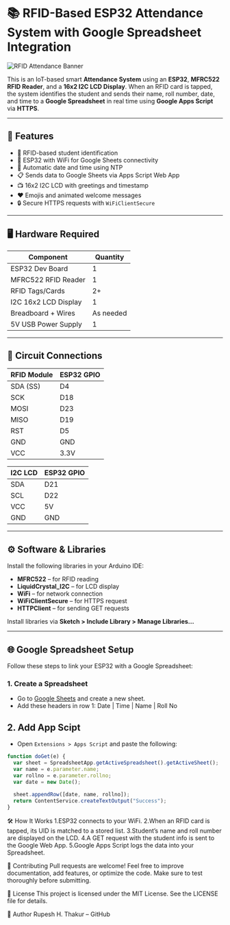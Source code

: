 # 📚 RFID-Based ESP32 Attendance System with Google Spreadsheet Integration

![RFID Attendance Banner](images/demo.gif)

This is an IoT-based smart **Attendance System** using an **ESP32**, **MFRC522 RFID Reader**, and a **16x2 I2C LCD Display**. When an RFID card is tapped, the system identifies the student and sends their name, roll number, date, and time to a **Google Spreadsheet** in real time using **Google Apps Script** via **HTTPS**.

---

## 🚀 Features

- 🛂 RFID-based student identification
- 📡 ESP32 with WiFi for Google Sheets connectivity
- 📅 Automatic date and time using NTP
- 📋 Sends data to Google Sheets via Apps Script Web App
- 📺 16x2 I2C LCD with greetings and timestamp
- ❤️ Emojis and animated welcome messages
- 🔒 Secure HTTPS requests with `WiFiClientSecure`

---

## 🖥️ Hardware Required

| Component            | Quantity |
|----------------------|----------|
| ESP32 Dev Board      | 1        |
| MFRC522 RFID Reader  | 1        |
| RFID Tags/Cards      | 2+       |
| I2C 16x2 LCD Display | 1        |
| Breadboard + Wires   | As needed |
| 5V USB Power Supply  | 1        |

---

## 🔌 Circuit Connections

| RFID Module | ESP32 GPIO |
|-------------|------------|
| SDA (SS)    | D4         |
| SCK         | D18        |
| MOSI        | D23        |
| MISO        | D19        |
| RST         | D5         |
| GND         | GND        |
| VCC         | 3.3V       |

| I2C LCD | ESP32 GPIO |
|--------|------------|
| SDA    | D21        |
| SCL    | D22        |
| VCC    | 5V         |
| GND    | GND        |

---
## ⚙️ Software & Libraries

Install the following libraries in your Arduino IDE:

- **MFRC522** – for RFID reading  
- **LiquidCrystal_I2C** – for LCD display  
- **WiFi** – for network connection  
- **WiFiClientSecure** – for HTTPS request  
- **HTTPClient** – for sending GET requests

Install libraries via **Sketch > Include Library > Manage Libraries...**

---
## 🌐 Google Spreadsheet Setup

Follow these steps to link your ESP32 with a Google Spreadsheet:

### 1. Create a Spreadsheet
- Go to [Google Sheets](https://sheets.google.com) and create a new sheet.
- Add these headers in row 1: Date | Time | Name | Roll No


## 2. Add App Scipt
- Open `Extensions > Apps Script` and paste the following:

```javascript
function doGet(e) {
  var sheet = SpreadsheetApp.getActiveSpreadsheet().getActiveSheet();
  var name = e.parameter.name;
  var rollno = e.parameter.rollno;
  var date = new Date();
  
  sheet.appendRow([date, name, rollno]);
  return ContentService.createTextOutput("Success");
}
```
🛠️ How It Works
  1.ESP32 connects to your WiFi.
  2.When an RFID card is tapped, its UID is matched to a stored list.
  3.Student’s name and roll number are displayed on the LCD.
  4.A GET request with the student info is sent to the Google Web App.
  5.Google Apps Script logs the data into your Spreadsheet.

🤝 Contributing
Pull requests are welcome! Feel free to improve documentation, add features, or optimize the code. Make sure to test thoroughly before submitting.

📄 License
This project is licensed under the MIT License. See the LICENSE file for details.

💬 Author
Rupesh H. Thakur – GitHub

